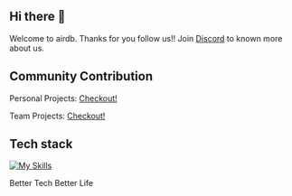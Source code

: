 
## Hi there 👋

Welcome to airdb.  Thanks for you follow us!! Join [Discord](https://discord.gg/Mp4xttEqnF) to known more about us.

## Community Contribution

Personal Projects:  [Checkout!](https://github.com/airdb/mgmt/blob/main/contribution/personal_project.md)

Team Projects:  [Checkout!](https://github.com/airdb/mgmt/blob/main/contribution/team_project.md)



## Tech stack
[![My Skills](https://skillicons.dev/icons?i=github,aws,gcp,azure,linux,bash,vim,git,kubernetes,docker,jenkins,nginx,grafana,vscode,nodejs,vscode,c,vue,go,lua,unity,ts,py,figma,svg,ps&perline=8)](https://skillicons.dev)


<!--

**Here are some ideas to get you started:**

🙋‍♀️ A short introduction - what is your organization all about?
🌈 Contribution guidelines - how can the community get involved?
👩‍💻 Useful resources - where can the community find your docs? Is there anything else the community should know?
🍿 Fun facts - what does your team eat for breakfast?
🧙 Remember, you can do mighty things with the power of [Markdown](https://docs.github.com/github/writing-on-github/getting-started-with-writing-and-formatting-on-github/basic-writing-and-formatting-syntax)
-->

Better Tech Better Life

